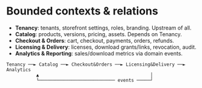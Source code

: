 # Bounded contexts & relations

- **Tenancy**: tenants, storefront settings, roles, branding. Upstream of all.
- **Catalog**: products, versions, pricing, assets. Depends on Tenancy.
- **Checkout & Orders**: cart, checkout, payments, orders, refunds.
- **Licensing & Delivery**: licenses, download grants/links, revocation, audit.
- **Analytics & Reporting**: sales/download metrics via domain events.

```
Tenancy ──► Catalog ──► Checkout&Orders ──► Licensing&Delivery ──► Analytics
           ▲                                         │
           └──────────────────────────── events ─────┘
```
